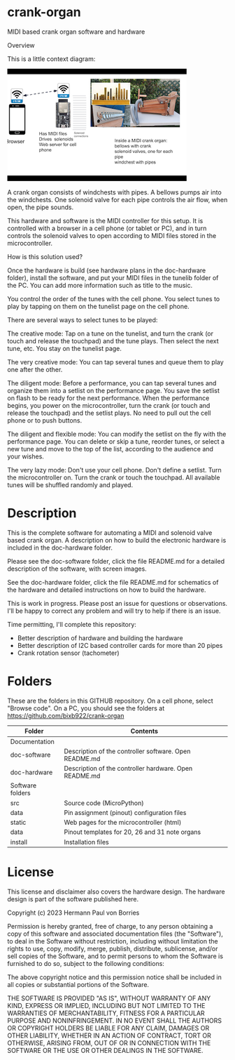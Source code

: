# crank-organ
MIDI based crank organ software and hardware

 Overview

This is a little context diagram:

![diagram](diagram.png)

A crank organ consists of windchests with pipes. A bellows pumps air into the windchests. One solenoid valve for each pipe controls the air flow, when open, the pipe sounds.

This hardware and software is the MIDI controller for this setup. It is controlled with a browser in a cell phone (or tablet or PC), and in turn controls the solenoid valves to open according to MIDI files stored in the microcontroller.

How is this solution used?

Once the hardware is build (see hardware plans in the doc-hardware folder), install the software, and put your MIDI files in the tunelib folder of the PC. You can add more information such as title to the music.

You control the order of the tunes with the cell phone. You select tunes to play by tapping on them on the tunelist page on the cell phone.

There are several ways to select tunes to be played:

The creative mode: Tap on a tune on the tunelist, and turn the crank (or touch and release the touchpad) and the tune plays. Then select the next tune, etc. You stay on the tunelist page.

The very creative mode: You can tap several tunes and queue them to play one after the other.

The diligent mode: Before a performance, you can tap several tunes and organize them into a setlist on the performance page. You save the setlist on flash to be ready for the next performance. When the performance begins, you power on the microcontroller, turn the crank (or touch and release the touchpad) and the setlist plays. No need to pull out the cell phone or to push buttons.

The diligent and flexible mode: You can modify the setlist on the fly with the performance page. You can delete or skip a tune, reorder tunes, or select a new tune and move to the top of the list, according to the audience and your wishes.

The very lazy mode: Don't use your cell phone. Don't define a setlist. Turn the microcontroller on. Turn the crank or touch the touchpad. All available tunes will be shuffled randomly and played. 

# Description

This is the complete software for automating a MIDI and solenoid valve based crank organ. A description on how to build the electronic hardware is included in the doc-hardware folder.

Please see the doc-software folder, click the file README.md for a detailed description of the software, with screen images.

See the doc-hardware folder, click the file README.md for schematics of the hardware and detailed instructions on how to build the hardware.

This is work in progress. Please post an issue for questions or observations.  I'll be happy to correct any problem and will try to help if there is an issue.

Time permitting, I'll complete this repository:
* Better description of hardware and building the hardware
* Better description of I2C based controller cards for more than 20 pipes
* Crank rotation sensor (tachometer)


# Folders
These are the folders in this GITHUB repository. On a cell phone, select "Browse code". On a PC, you should see the folders at https://github.com/bixb922/crank-organ

| Folder     | Contents                             |
|------------|--------------------------------------|
|Documentation                                      |
|doc-software|Description of the controller software. Open README.md|
|doc-hardware|Description of the controller hardware. Open README.md|
|Software folders                                   |
|src| Source code (MicroPython) |
|data| Pin assignment (pinout) configuration files |
|static| Web pages for the microcontroller (html)   |
|data| Pinout templates for 20, 26 and 31 note organs |
|install|Installation files                      |



# License
This license and disclaimer also covers the hardware design. The hardware design is part of the software published here.

Copyright (c) 2023 Hermann Paul von Borries

Permission is hereby granted, free of charge, to any person obtaining a copy
of this software and associated documentation files (the "Software"), to deal
in the Software without restriction, including without limitation the rights
to use, copy, modify, merge, publish, distribute, sublicense, and/or sell
copies of the Software, and to permit persons to whom the Software is
furnished to do so, subject to the following conditions:

The above copyright notice and this permission notice shall be included in all
copies or substantial portions of the Software.

THE SOFTWARE IS PROVIDED "AS IS", WITHOUT WARRANTY OF ANY KIND, EXPRESS OR
IMPLIED, INCLUDING BUT NOT LIMITED TO THE WARRANTIES OF MERCHANTABILITY,
FITNESS FOR A PARTICULAR PURPOSE AND NONINFRINGEMENT. IN NO EVENT SHALL THE
AUTHORS OR COPYRIGHT HOLDERS BE LIABLE FOR ANY CLAIM, DAMAGES OR OTHER
LIABILITY, WHETHER IN AN ACTION OF CONTRACT, TORT OR OTHERWISE, ARISING FROM,
OUT OF OR IN CONNECTION WITH THE SOFTWARE OR THE USE OR OTHER DEALINGS IN THE
SOFTWARE.


